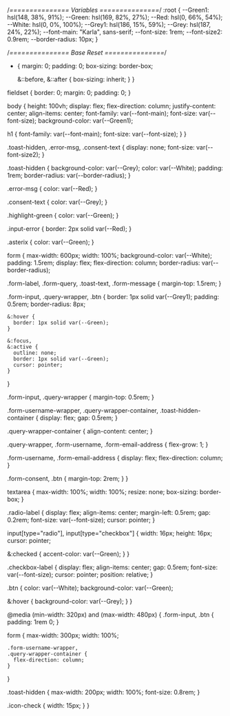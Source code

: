 /_=============== Variables ===============_/
:root {
--Green1: hsl(148, 38%, 91%);
--Green: hsl(169, 82%, 27%);
--Red: hsl(0, 66%, 54%);
--White: hsl(0, 0%, 100%);
--Grey1: hsl(186, 15%, 59%);
--Grey: hsl(187, 24%, 22%);
--font-main: "Karla", sans-serif;
--font-size: 1rem;
--font-size2: 0.9rem;
--border-radius: 10px;
}

/_=============== Base Reset ===============_/

- {
  margin: 0;
  padding: 0;
  box-sizing: border-box;

  &::before,
  &::after {
  box-sizing: inherit;
  }
  }

fieldset {
border: 0;
margin: 0;
padding: 0;
}

body {
height: 100vh;
display: flex;
flex-direction: column;
justify-content: center;
align-items: center;
font-family: var(--font-main);
font-size: var(--font-size);
background-color: var(--Green1);

h1 {
font-family: var(--font-main);
font-size: var(--font-size);
}
}

.toast-hidden,
.error-msg,
.consent-text {
display: none;
font-size: var(--font-size2);
}

.toast-hidden {
background-color: var(--Grey);
color: var(--White);
padding: 1rem;
border-radius: var(--border-radius);
}

.error-msg {
color: var(--Red);
}

.consent-text {
color: var(--Grey);
}

.highlight-green {
color: var(--Green);
}

.input-error {
border: 2px solid var(--Red);
}

.asterix {
color: var(--Green);
}

form {
max-width: 600px;
width: 100%;
background-color: var(--White);
padding: 1.5rem;
display: flex;
flex-direction: column;
border-radius: var(--border-radius);

.form-label,
.form-query,
.toast-text,
.form-message {
margin-top: 1.5rem;
}

.form-input,
.query-wrapper,
.btn {
border: 1px solid var(--Grey1);
padding: 0.5rem;
border-radius: 8px;

    &:hover {
      border: 1px solid var(--Green);
    }

    &:focus,
    &:active {
      outline: none;
      border: 1px solid var(--Green);
      cursor: pointer;
    }

}

.form-input,
.query-wrapper {
margin-top: 0.5rem;
}

.form-username-wrapper,
.query-wrapper-container,
.toast-hidden-container {
display: flex;
gap: 0.5rem;
}

.query-wrapper-container {
align-content: center;
}

.query-wrapper,
.form-username,
.form-email-address {
flex-grow: 1;
}

.form-username,
.form-email-address {
display: flex;
flex-direction: column;
}

.form-consent,
.btn {
margin-top: 2rem;
}
}

textarea {
max-width: 100%;
width: 100%;
resize: none;
box-sizing: border-box;
}

.radio-label {
display: flex;
align-items: center;
margin-left: 0.5rem;
gap: 0.2rem;
font-size: var(--font-size);
cursor: pointer;
}

input[type="radio"],
input[type="checkbox"] {
width: 16px;
height: 16px;
cursor: pointer;

&:checked {
accent-color: var(--Green);
}
}

.checkbox-label {
display: flex;
align-items: center;
gap: 0.5rem;
font-size: var(--font-size);
cursor: pointer;
position: relative;
}

.btn {
color: var(--White);
background-color: var(--Green);

&:hover {
background-color: var(--Grey);
}
}

@media (min-width: 320px) and (max-width: 480px) {
.form-input,
.btn {
padding: 1rem 0;
}

form {
max-width: 300px;
width: 100%;

    .form-username-wrapper,
    .query-wrapper-container {
      flex-direction: column;
    }

}

.toast-hidden {
max-width: 200px;
width: 100%;
font-size: 0.8rem;
}

.icon-check {
width: 15px;
}
}
